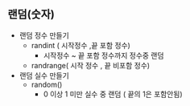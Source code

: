 ## 랜덤(숫자) 
* 랜덤 정수 만들기
	* randint ( 시작정수 ,끝 포함 정수) 
		* 시작정수 ~ 끝 포함 정수까지 정수중 랜덤
	* randrange( 시작 정수 , 끝 비포함 정수)
* 랜덤 실수 만들기
	* random()
		* 0 이상 1 미만 실수 중 랜덤 ( 끝의 1은 포함안됨)